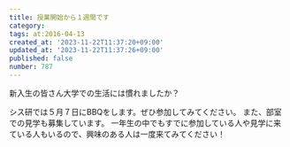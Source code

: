 ```yaml
---
title: 授業開始から１週間です
category:
tags: at:2016-04-13
created_at: '2023-11-22T11:37:20+09:00'
updated_at: '2023-11-22T11:37:26+09:00'
published: false
number: 787
---
```


新入生の皆さん大学での生活には慣れましたか？

シス研では５月７日にBBQをします。ぜひ参加してみてください。
また、部室での見学も募集しています。
一年生の中でもすでに参加している人や見学に来ている人もいるので、興味のある人は一度来てみてください！

